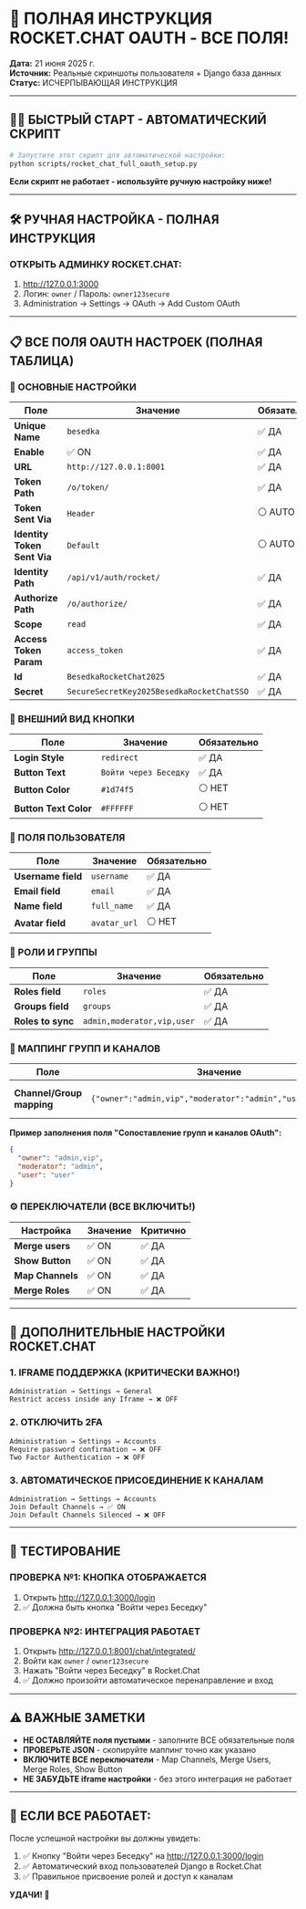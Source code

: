 # 🎯 ПОЛНАЯ ИНСТРУКЦИЯ ROCKET.CHAT OAUTH - ВСЕ ПОЛЯ!

**Дата:** 21 июня 2025 г.  
**Источник:** Реальные скриншоты пользователя + Django база данных  
**Статус:** ИСЧЕРПЫВАЮЩАЯ ИНСТРУКЦИЯ  

---

## 🏃‍♂️ БЫСТРЫЙ СТАРТ - АВТОМАТИЧЕСКИЙ СКРИПТ

```bash
# Запустите этот скрипт для автоматической настройки:
python scripts/rocket_chat_full_oauth_setup.py
```

**Если скрипт не работает - используйте ручную настройку ниже!**

---

## 🛠️ РУЧНАЯ НАСТРОЙКА - ПОЛНАЯ ИНСТРУКЦИЯ

### ОТКРЫТЬ АДМИНКУ ROCKET.CHAT:
1. http://127.0.0.1:3000
2. Логин: `owner` / Пароль: `owner123secure`
3. Administration → Settings → OAuth → Add Custom OAuth

---

## 📋 ВСЕ ПОЛЯ OAUTH НАСТРОЕК (ПОЛНАЯ ТАБЛИЦА)

### 🔧 ОСНОВНЫЕ НАСТРОЙКИ

| Поле | Значение | Обязательно |
|------|----------|-------------|
| **Unique Name** | `besedka` | ✅ ДА |
| **Enable** | ✅ ON | ✅ ДА |
| **URL** | `http://127.0.0.1:8001` | ✅ ДА |
| **Token Path** | `/o/token/` | ✅ ДА |
| **Token Sent Via** | `Header` | ⚪ AUTO |
| **Identity Token Sent Via** | `Default` | ⚪ AUTO |
| **Identity Path** | `/api/v1/auth/rocket/` | ✅ ДА |
| **Authorize Path** | `/o/authorize/` | ✅ ДА |
| **Scope** | `read` | ✅ ДА |
| **Access Token Param** | `access_token` | ✅ ДА |
| **Id** | `BesedkaRocketChat2025` | ✅ ДА |
| **Secret** | `SecureSecretKey2025BesedkaRocketChatSSO` | ✅ ДА |

### 🎨 ВНЕШНИЙ ВИД КНОПКИ

| Поле | Значение | Обязательно |
|------|----------|-------------|
| **Login Style** | `redirect` | ✅ ДА |
| **Button Text** | `Войти через Беседку` | ✅ ДА |
| **Button Color** | `#1d74f5` | ⚪ НЕТ |
| **Button Text Color** | `#FFFFFF` | ⚪ НЕТ |

### 👤 ПОЛЯ ПОЛЬЗОВАТЕЛЯ

| Поле | Значение | Обязательно |
|------|----------|-------------|
| **Username field** | `username` | ✅ ДА |
| **Email field** | `email` | ✅ ДА |
| **Name field** | `full_name` | ✅ ДА |
| **Avatar field** | `avatar_url` | ⚪ НЕТ |

### 🔐 РОЛИ И ГРУППЫ

| Поле | Значение | Обязательно |
|------|----------|-------------|
| **Roles field** | `roles` | ✅ ДА |
| **Groups field** | `groups` | ✅ ДА |
| **Roles to sync** | `admin,moderator,vip,user` | ✅ ДА |

### 🎯 МАППИНГ ГРУПП И КАНАЛОВ

| Поле | Значение | Описание |
|------|----------|----------|
| **Channel/Group mapping** | `{"owner":"admin,vip","moderator":"admin","user":"user"}` | JSON маппинг ролей |

**Пример заполнения поля "Сопоставление групп и каналов OAuth":**
```json
{
  "owner": "admin,vip",
  "moderator": "admin", 
  "user": "user"
}
```

### ⚙️ ПЕРЕКЛЮЧАТЕЛИ (ВСЕ ВКЛЮЧИТЬ!)

| Настройка | Значение | Критично |
|-----------|----------|----------|
| **Merge users** | ✅ ON | ✅ ДА |
| **Show Button** | ✅ ON | ✅ ДА |
| **Map Channels** | ✅ ON | ✅ ДА |
| **Merge Roles** | ✅ ON | ✅ ДА |

---

## 🔧 ДОПОЛНИТЕЛЬНЫЕ НАСТРОЙКИ ROCKET.CHAT

### 1. IFRAME ПОДДЕРЖКА (КРИТИЧЕСКИ ВАЖНО!)
```
Administration → Settings → General
Restrict access inside any Iframe → ❌ OFF
```

### 2. ОТКЛЮЧИТЬ 2FA
```
Administration → Settings → Accounts
Require password confirmation → ❌ OFF
Two Factor Authentication → ❌ OFF
```

### 3. АВТОМАТИЧЕСКОЕ ПРИСОЕДИНЕНИЕ К КАНАЛАМ
```
Administration → Settings → Accounts
Join Default Channels → ✅ ON
Join Default Channels Silenced → ❌ OFF
```

---

## 🧪 ТЕСТИРОВАНИЕ

### ПРОВЕРКА №1: КНОПКА ОТОБРАЖАЕТСЯ
1. Открыть http://127.0.0.1:3000/login
2. ✅ Должна быть кнопка "Войти через Беседку"

### ПРОВЕРКА №2: ИНТЕГРАЦИЯ РАБОТАЕТ
1. Открыть http://127.0.0.1:8001/chat/integrated/
2. Войти как `owner` / `owner123secure`
3. Нажать "Войти через Беседку" в Rocket.Chat
4. ✅ Должно произойти автоматическое перенаправление и вход

---

## ⚠️ ВАЖНЫЕ ЗАМЕТКИ

- **НЕ ОСТАВЛЯЙТЕ поля пустыми** - заполните ВСЕ обязательные поля
- **ПРОВЕРЬТЕ JSON** - скопируйте маппинг точно как указано
- **ВКЛЮЧИТЕ ВСЕ переключатели** - Map Channels, Merge Users, Merge Roles, Show Button
- **НЕ ЗАБУДЬТЕ iframe настройки** - без этого интеграция не работает

---

## 🚀 ЕСЛИ ВСЕ РАБОТАЕТ:

После успешной настройки вы должны увидеть:
1. ✅ Кнопку "Войти через Беседку" на http://127.0.0.1:3000/login
2. ✅ Автоматический вход пользователей Django в Rocket.Chat
3. ✅ Правильное присвоение ролей и доступ к каналам

**УДАЧИ! 🎉** 
